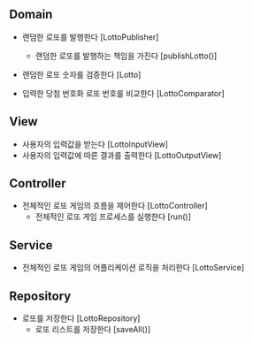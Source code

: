 ## Domain
- 랜덤한 로또를 발행한다 [LottoPublisher]
  - 랜덤한 로또를 발행하는 책임을 가진다 [publishLotto()]

- 랜덤한 로또 숫자를 검증한다 [Lotto]
- 입력한 당첨 번호화 로또 번호를 비교한다 [LottoComparator]

## View
- 사용자의 입력값을 받는다 [LottoInputView]
- 사용자의 입력값에 따른 결과를 출력한다 [LottoOutputView]

## Controller
- 전체적인 로또 게임의 흐름을 제어한다 [LottoController]
  - 전체적인 로또 게임 프로세스를 실행한다 [run()]

## Service
- 전체적인 로또 게임의 어플리케이션 로직을 처리한다 [LottoService]

## Repository
- 로또를 저장한다 [LottoRepository]
  - 로또 리스트를 저장한다 [saveAll()]
